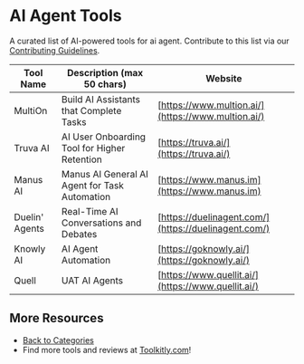 # AI Agent Tools

A curated list of AI-powered tools for ai agent. Contribute to this list via our [Contributing Guidelines](../CONTRIBUTING.md).

| Tool Name | Description (max 50 chars) | Website |
|-----------|----------------------------|---------|
| MultiOn | Build AI Assistants that Complete Tasks | [https://www.multion.ai/](https://www.multion.ai/) |
| Truva AI | AI User Onboarding Tool for Higher Retention | [https://truva.ai/](https://truva.ai/) |
| Manus AI | Manus AI  General AI Agent for Task Automation | [https://www.manus.im](https://www.manus.im) |
| Duelin' Agents | Real-Time AI Conversations and Debates | [https://duelinagent.com/](https://duelinagent.com/) |
| Knowly AI | AI Agent Automation | [https://goknowly.ai/](https://goknowly.ai/) |
| Quell | UAT AI Agents | [https://www.quellit.ai/](https://www.quellit.ai/) |

## More Resources
- [Back to Categories](https://github.com/ToolkitlyAI/awesome-ai-tools/blob/master/README.md)
- Find more tools and reviews at [Toolkitly.com](https://toolkitly.com)!
